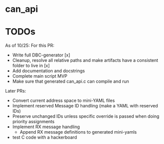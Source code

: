 # can_api

# TODOs

As of 10/25: For this PR:

- Write full DBC-generator [x]
- Cleanup, resolve all relative paths and make artifacts have a consistent
  folder to live in [x]
- Add documentation and docstrings
- Complete main script MVP
- Make sure that generated can_api.c can compile and run

Later PRs:

- Convert current address space to mini-YAML files
- Implement reserved Message ID handling (make a YAML with reserved IDs)
- Preserve unchanged IDs unless specific override is passed when doing priority
  assignments
- Implement RX message handling
  - Append RX message definitions to generated mini-yamls
- test C code with a hackerboard
